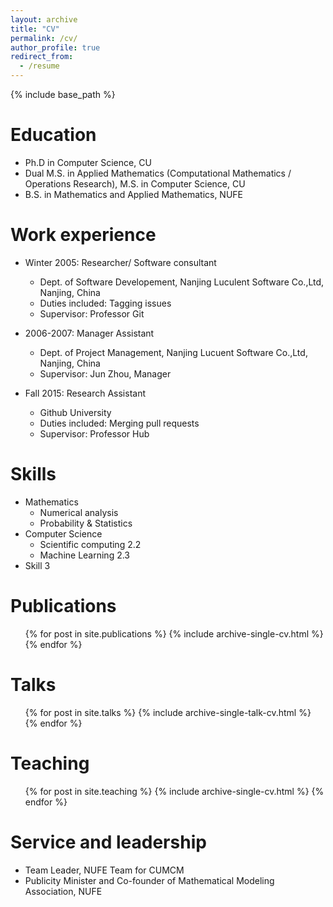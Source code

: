 ```yaml
---
layout: archive
title: "CV"
permalink: /cv/
author_profile: true
redirect_from:
  - /resume
---
```


{% include base_path %}

Education
======
* Ph.D in Computer Science, CU
* Dual M.S. in Applied Mathematics (Computational Mathematics / Operations Research), M.S. in Computer Science, CU 
* B.S. in Mathematics and Applied Mathematics, NUFE

Work experience
======
* Winter 2005: Researcher/ Software consultant
  * Dept. of Software Developement, Nanjing Luculent Software Co.,Ltd, Nanjing, China
  * Duties included: Tagging issues
  * Supervisor: Professor Git
  
* 2006-2007: Manager Assistant
  * Dept. of Project Management, Nanjing Lucuent Software Co.,Ltd, Nanjing, China
  * Supervisor: Jun Zhou, Manager

* Fall 2015: Research Assistant
  * Github University
  * Duties included: Merging pull requests
  * Supervisor: Professor Hub
  
Skills
======
* Mathematics 
  * Numerical analysis
  * Probability & Statistics
* Computer Science 
  * Scientific computing 2.2
  * Machine Learning 2.3
* Skill 3

Publications
======
  <ul>{% for post in site.publications %}
    {% include archive-single-cv.html %}
  {% endfor %}</ul>
  
Talks
======
  <ul>{% for post in site.talks %}
    {% include archive-single-talk-cv.html %}
  {% endfor %}</ul>
  
Teaching
======
  <ul>{% for post in site.teaching %}
    {% include archive-single-cv.html %}
  {% endfor %}</ul>
  
Service and leadership
======
* Team Leader, NUFE Team for CUMCM
* Publicity Minister and Co-founder of Mathematical Modeling Association, NUFE
